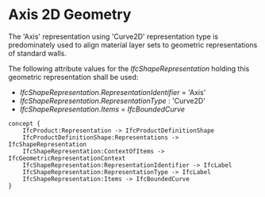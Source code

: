 Axis 2D Geometry
================

The 'Axis' representation using 'Curve2D' representation type is predominately used to align material layer sets to geometric representations of standard walls.

The following attribute values for the _IfcShapeRepresentation_ holding this geometric representation shall be used:

* _IfcShapeRepresentation_._RepresentationIdentifier_ = 'Axis'
* _IfcShapeRepresentation_._RepresentationType_ : 'Curve2D'
* _IfcShapeRepresentation_._Items_ = _IfcBoundedCurve_

```
concept {
    IfcProduct:Representation -> IfcProductDefinitionShape
    IfcProductDefinitionShape:Representations -> IfcShapeRepresentation
    IfcShapeRepresentation:ContextOfItems -> IfcGeometricRepresentationContext
    IfcShapeRepresentation:RepresentationIdentifier -> IfcLabel
    IfcShapeRepresentation:RepresentationType -> IfcLabel
    IfcShapeRepresentation:Items -> IfcBoundedCurve
}
```
